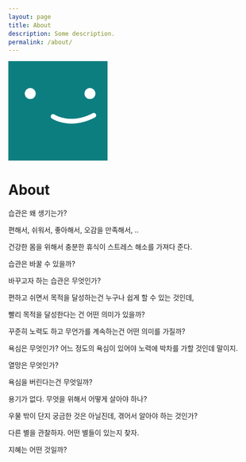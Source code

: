 ```yaml
---
layout: page
title: About
description: Some description.
permalink: /about/
---
```


<img class="img-rounded" src="/assets/img/uploads/profile.png" alt="Thiago Rossener" width="200">

# About

습관은 왜 생기는가?

편해서, 쉬워서, 좋아해서, 오감을 만족해서, ..

건강한 몸을 위해서 충분한 휴식이 스트레스 해소를 가져다 준다.

습관은 바꿀 수 있을까?

바꾸고자 하는 습관은 무엇인가?


편하고 쉬면서 목적을 달성하는건 누구나 쉽게 할 수 있는 것인데, 

빨리 목적을 달성한다는 건 어떤 의미가 있을까?

꾸준히 노력도 하고 무언가를 계속하는건 어떤 의미를 가질까?

욕심은 무엇인가? 어느 정도의 욕심이 있어야 노력에 박차를 가할 것인데 말이지.

열망은 무엇인가? 

욕심을 버린다는건 무엇일까?


용기가 없다. 무엇을 위해서 어떻게 살아야 하나?

우물 밖이 단지 궁금한 것은 아닐진데, 겪어서 알아야 하는 것인가?

다른 별을 관찰하자. 어떤 별들이 있는지 찾자.

지혜는 어떤 것일까?
